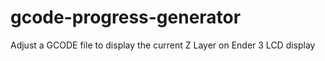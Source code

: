 # gcode-progress-generator
Adjust a GCODE file to display the current Z Layer on Ender 3 LCD display
